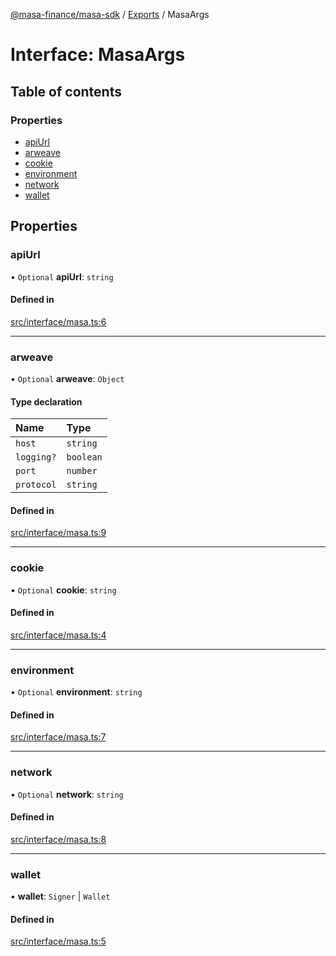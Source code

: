 [@masa-finance/masa-sdk](../README.md) / [Exports](../modules.md) / MasaArgs

# Interface: MasaArgs

## Table of contents

### Properties

- [apiUrl](MasaArgs.md#apiurl)
- [arweave](MasaArgs.md#arweave)
- [cookie](MasaArgs.md#cookie)
- [environment](MasaArgs.md#environment)
- [network](MasaArgs.md#network)
- [wallet](MasaArgs.md#wallet)

## Properties

### apiUrl

• `Optional` **apiUrl**: `string`

#### Defined in

[src/interface/masa.ts:6](https://github.com/masa-finance/masa-sdk/blob/37930fb/src/interface/masa.ts#L6)

___

### arweave

• `Optional` **arweave**: `Object`

#### Type declaration

| Name | Type |
| :------ | :------ |
| `host` | `string` |
| `logging?` | `boolean` |
| `port` | `number` |
| `protocol` | `string` |

#### Defined in

[src/interface/masa.ts:9](https://github.com/masa-finance/masa-sdk/blob/37930fb/src/interface/masa.ts#L9)

___

### cookie

• `Optional` **cookie**: `string`

#### Defined in

[src/interface/masa.ts:4](https://github.com/masa-finance/masa-sdk/blob/37930fb/src/interface/masa.ts#L4)

___

### environment

• `Optional` **environment**: `string`

#### Defined in

[src/interface/masa.ts:7](https://github.com/masa-finance/masa-sdk/blob/37930fb/src/interface/masa.ts#L7)

___

### network

• `Optional` **network**: `string`

#### Defined in

[src/interface/masa.ts:8](https://github.com/masa-finance/masa-sdk/blob/37930fb/src/interface/masa.ts#L8)

___

### wallet

• **wallet**: `Signer` \| `Wallet`

#### Defined in

[src/interface/masa.ts:5](https://github.com/masa-finance/masa-sdk/blob/37930fb/src/interface/masa.ts#L5)
